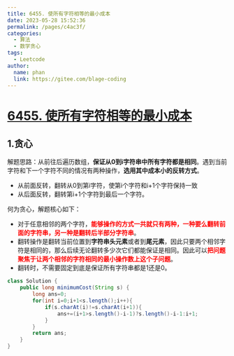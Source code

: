 ```yaml
---
title: 6455. 使所有字符相等的最小成本
date: 2023-05-28 15:52:36
permalink: /pages/c4ac3f/
categories:
  - 算法
  - 数学贪心
tags:
  - Leetcode
author: 
  name: phan
  link: https://gitee.com/blage-coding
---
```

# [6455. 使所有字符相等的最小成本](https://leetcode.cn/problems/minimum-cost-to-make-all-characters-equal/)

## 1.贪心

解题思路：从前往后遍历数组，**保证从0到i字符串中所有字符都是相同**。遇到当前字符和下一个字符不同的情况有两种操作，**选用其中成本小的反转方式**。

- 从前面反转，翻转从0到第i字符，使第i个字符和i+1个字符保持一致
- 从后面反转，翻转第i+1个字符到最后一个字符。

何为贪心，解题核心如下：

- 对于任意相邻的两个字符，<font color="red">**能够操作的方式一共就只有两种，一种要么翻转前面的字符串，另一种是翻转后半部分字符串**</font>。
- 翻转操作是翻转当前位置到**字符串头元素**或者到**尾元素**，因此只要两个相邻字符是相同的，那么后续无论翻转多少次它们都能保证是相同。因此可以<font color="red">**把问题聚焦于让两个相邻的字符相同的最小操作数上这个子问题**</font>。
- 翻转时，不需要固定到底是保证所有字符串都是1还是0。

```java
class Solution {
    public long minimumCost(String s) {
        long ans=0;
        for(int i=0;i+1<s.length();i++){
            if(s.charAt(i)!=s.charAt(i+1)){
                ans+=(i+1>s.length()-i-1)?s.length()-i-1:i+1;
            }
        }
        return ans;
    }
}
```

